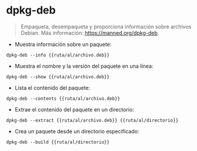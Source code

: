 # dpkg-deb

> Empaqueta, desempaqueta y proporciona información sobre archivos Debian.
> Más información: <https://manned.org/dpkg-deb>.

- Muestra información sobre un paquete:

`dpkg-deb --info {{ruta/al/archivo.deb}}`

- Muestra el nombre y la versión del paquete en una línea:

`dpkg-deb --show {{ruta/al/archivo.deb}}`

- Lista el contenido del paquete:

`dpkg-deb --contents {{ruta/al/archivo.deb}}`

- Extrae el contenido del paquete en un directorio:

`dpkg-deb --extract {{ruta/al/archivo.deb}} {{ruta/al/directorio}}`

- Crea un paquete desde un directorio especificado:

`dpkg-deb --build {{ruta/al/directorio}}`
